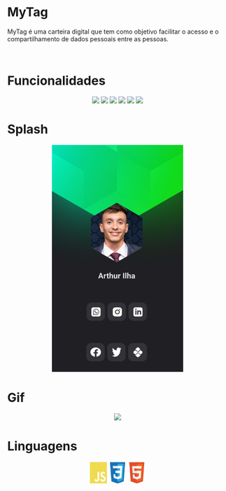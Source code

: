 # MyTag

<p>
MyTag é uma carteira digital que tem como objetivo facilitar o acesso e o compartilhamento de dados pessoais entre as pessoas.
</p>
<br>
<h1>Funcionalidades</h1>
<div style="display: inline_block"  align="center">
<img width="40" src="https://img.icons8.com/color/48/000000/whatsapp--v1.png"/>
<img  width="40" src="https://img.icons8.com/color/48/000000/facebook-new.png"/>
<img  width="40" src="https://img.icons8.com/fluency/48/000000/instagram-new.png"/>
<img  width="40" src="https://img.icons8.com/color/48/000000/linkedin.png"/>
<img  width="40" src="https://img.icons8.com/color/48/000000/twitter.png"/>
<img width="40" src="https://img.icons8.com/carbon-copy/100/000000/money.png"/>
</div>

<h1>Splash</h1>
<p align="center">
 <img width="300" src="images/splash.png">
</p> 

<h1>Gif</h1>
<p align="center">
 <img width="300"  src="images/video.gif">
</p>
  
<h1>Linguagens</h1>
<div style="display: inline_block"  align="center">
  <img align="center" alt="art-Js" height="50" width="40" src="https://raw.githubusercontent.com/devicons/devicon/master/icons/javascript/javascript-plain.svg">
  <img align="center" alt="art-CSS" height="50" width="40" src="https://raw.githubusercontent.com/devicons/devicon/master/icons/css3/css3-original.svg">
   <img align="center" alt="art-HTML" height="50" width="40" src="https://raw.githubusercontent.com/devicons/devicon/master/icons/html5/html5-original.svg">
 
 </div>
